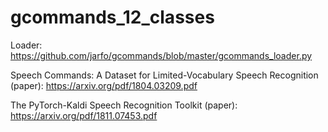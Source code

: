 # gcommands_12_classes

Loader: https://github.com/jarfo/gcommands/blob/master/gcommands_loader.py

Speech Commands: A Dataset for Limited-Vocabulary Speech Recognition (paper): https://arxiv.org/pdf/1804.03209.pdf

The PyTorch-Kaldi Speech Recognition Toolkit (paper): https://arxiv.org/pdf/1811.07453.pdf
